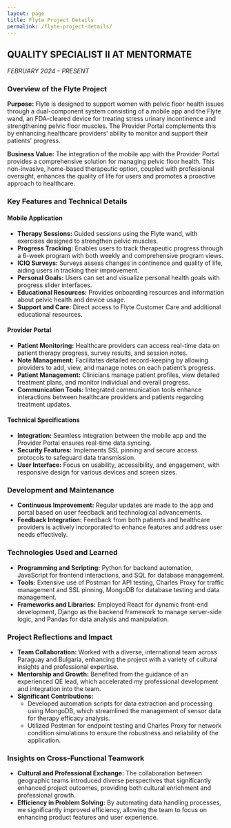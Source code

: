 ```yaml
---
layout: page
title: Flyte Project Details
permalink: /flyte-project-details/
---
```

## QUALITY SPECIALIST II AT MENTORMATE
*FEBRUARY 2024 – PRESENT*

### Overview of the Flyte Project
**Purpose:**
Flyte is designed to support women with pelvic floor health issues through a dual-component system consisting of a mobile app and the Flyte wand, an FDA-cleared device for treating stress urinary incontinence and strengthening pelvic floor muscles. The Provider Portal complements this by enhancing healthcare providers' ability to monitor and support their patients' progress.

**Business Value:**
The integration of the mobile app with the Provider Portal provides a comprehensive solution for managing pelvic floor health. This non-invasive, home-based therapeutic option, coupled with professional oversight, enhances the quality of life for users and promotes a proactive approach to healthcare.

### Key Features and Technical Details

#### Mobile Application
- **Therapy Sessions:** Guided sessions using the Flyte wand, with exercises designed to strengthen pelvic muscles.
- **Progress Tracking:** Enables users to track therapeutic progress through a 6-week program with both weekly and comprehensive program views.
- **ICIQ Surveys:** Surveys assess changes in continence and quality of life, aiding users in tracking their improvement.
- **Personal Goals:** Users can set and visualize personal health goals with progress slider interfaces.
- **Educational Resources:** Provides onboarding resources and information about pelvic health and device usage.
- **Support and Care:** Direct access to Flyte Customer Care and additional educational resources.

#### Provider Portal
- **Patient Monitoring:** Healthcare providers can access real-time data on patient therapy progress, survey results, and session notes.
- **Note Management:** Facilitates detailed record-keeping by allowing providers to add, view, and manage notes on each patient’s progress.
- **Patient Management:** Clinicians manage patient profiles, view detailed treatment plans, and monitor individual and overall progress.
- **Communication Tools:** Integrated communication tools enhance interactions between healthcare providers and patients regarding treatment updates.

#### Technical Specifications
- **Integration:** Seamless integration between the mobile app and the Provider Portal ensures real-time data syncing.
- **Security Features:** Implements SSL pinning and secure access protocols to safeguard data transmission.
- **User Interface:** Focus on usability, accessibility, and engagement, with responsive design for various devices and screen sizes.

### Development and Maintenance
- **Continuous Improvement:** Regular updates are made to the app and portal based on user feedback and technological advancements.
- **Feedback Integration:** Feedback from both patients and healthcare providers is actively incorporated to enhance features and address user needs effectively.

### Technologies Used and Learned
- **Programming and Scripting:** Python for backend automation, JavaScript for frontend interactions, and SQL for database management.
- **Tools:** Extensive use of Postman for API testing, Charles Proxy for traffic management and SSL pinning, MongoDB for database testing and data management.
- **Frameworks and Libraries:** Employed React for dynamic front-end development, Django as the backend framework to manage server-side logic, and Pandas for data analysis and manipulation.

### Project Reflections and Impact
- **Team Collaboration:** Worked with a diverse, international team across Paraguay and Bulgaria, enhancing the project with a variety of cultural insights and professional expertise.
- **Mentorship and Growth:** Benefited from the guidance of an experienced QE lead, which accelerated my professional development and integration into the team.
- **Significant Contributions:**
  - Developed automation scripts for data extraction and processing using MongoDB, which streamlined the management of sensor data for therapy efficacy analysis.
  - Utilized Postman for endpoint testing and Charles Proxy for network condition simulations to ensure the robustness and reliability of the application.

### Insights on Cross-Functional Teamwork
- **Cultural and Professional Exchange:** The collaboration between geographic teams introduced diverse perspectives that significantly enhanced project outcomes, providing both cultural enrichment and professional growth.
- **Efficiency in Problem Solving:** By automating data handling processes, we significantly improved efficiency, allowing the team to focus on enhancing product features and user experience.